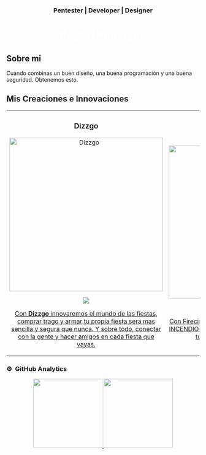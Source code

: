 <div align="center">
  <h3 align="center" style="">Pentester | Developer | Designer</h3>
  <h1 align="center" style="color: #ffffff; font-weight:900">Keytel Pumaylle</h1>
</div>

## Sobre mi
Cuando combinas un buen diseño, una buena programaciòn y una buena seguridad. Obtenemos esto.
<br>

## Mis Creaciones e Innovaciones
<table>
  <tr>
    <td width="50%">
    <h3 align="center">Dizzgo</h3>
    <div align="center">
        <a href="https://github.com/keytelpumaylle/dizzgo" target="_blank"><img src="https://i.imgur.com/yv8s9WN.png" width="400" alt="Dizzgo"></a>
      <p>
      <a href="https://github.com/keytelpumaylle/dizzgo" target="_blank">
      <img src="https://img.shields.io/badge/VER%20DISE%C3%91O-9FEF00?style=for-the-badge&logo=krita&logoColor=black"
      </a>
      </p>
      <p>Con <strong>Dizzgo</strong> innovaremos el mundo de las fiestas, comprar trago y armar tu propia fiesta sera mas sencilla y segura que nunca. Y sobre todo, conectar con la gente y hacer amigos en cada fiesta que vayas.</p>
    </div>
                                                                                      
<td width="50%">
<h3 align="center">Firecise</h3>
<div align="center">
<a href="https://github.com/ArisGuimera/Android-Expert" target="_blank"><img src="" width="400" alt=""></a>
<p>
<a href="https://github.com/ArisGuimera/Android-Expert" target="_blank">
<img src="https://img.shields.io/badge/VER%20DISE%C3%91O-9FEF00?style=for-the-badge&logo=krita&logoColor=black"
</a>
</p>
<p>Con Firecise te notificaremos atu celular si hay algun INCENDIO cerca de ti; para que puedas salvaguardar tu vida y las de tus seres queridos.</p>
</div>
  
</table>                                                                                 

### ⚙️ &nbsp;GitHub Analytics

<p align="center">
<a href="https://github.com/keytelpumaylle">
  <img height="180em" src="https://github-readme-stats-eight-theta.vercel.app/api?username=ArisGuimera&show_icons=true&theme=algolia&include_all_commits=true&count_private=true"/>
  <img height="180em" src="https://github-readme-stats-eight-theta.vercel.app/api/top-langs/?username=ArisGuimera&layout=compact&langs_count=8&theme=algolia"/>
</a>
</p>
